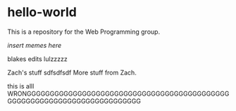 # hello-world
This is a repository for the Web Programming group. 

*insert memes here* 


blakes edits lulzzzzz

Zach's stuff sdfsdfsdf
More stuff from Zach.


this is alll WRONGGGGGGGGGGGGGGGGGGGGGGGGGGGGGGGGGGGGGGGGGGGGGGGGGGGGGGGGGGGGGGGGGGGGGGGGG
